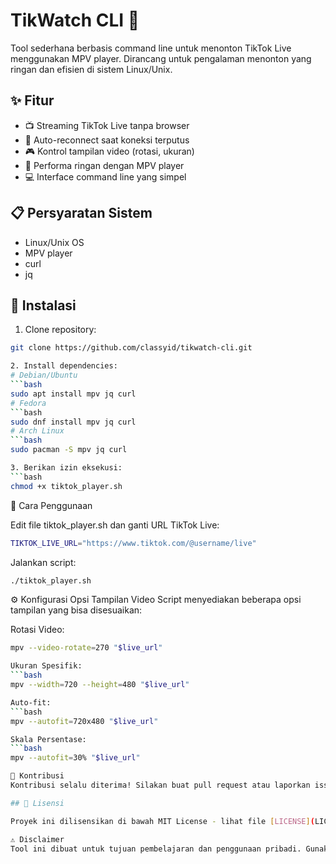 # TikWatch CLI 🎥

Tool sederhana berbasis command line untuk menonton TikTok Live menggunakan MPV player. Dirancang untuk pengalaman menonton yang ringan dan efisien di sistem Linux/Unix.

## ✨ Fitur

- 📺 Streaming TikTok Live tanpa browser
- 🔄 Auto-reconnect saat koneksi terputus
- 🎮 Kontrol tampilan video (rotasi, ukuran)
- 🚀 Performa ringan dengan MPV player
- 💻 Interface command line yang simpel

## 📋 Persyaratan Sistem

- Linux/Unix OS
- MPV player
- curl
- jq

## 🚀 Instalasi

1. Clone repository:
```bash
git clone https://github.com/classyid/tikwatch-cli.git

2. Install dependencies:
# Debian/Ubuntu
```bash
sudo apt install mpv jq curl
# Fedora
```bash
sudo dnf install mpv jq curl
# Arch Linux
```bash
sudo pacman -S mpv jq curl

3. Berikan izin eksekusi:
```bash
chmod +x tiktok_player.sh
```
📖 Cara Penggunaan

Edit file tiktok_player.sh dan ganti URL TikTok Live:

```bash
TIKTOK_LIVE_URL="https://www.tiktok.com/@username/live"
```
Jalankan script:

```bash
./tiktok_player.sh
```
⚙️ Konfigurasi
Opsi Tampilan Video
Script menyediakan beberapa opsi tampilan yang bisa disesuaikan:

Rotasi Video:
```bash
mpv --video-rotate=270 "$live_url"

Ukuran Spesifik:
```bash
mpv --width=720 --height=480 "$live_url"

Auto-fit:
```bash
mpv --autofit=720x480 "$live_url"

Skala Persentase:
```bash
mpv --autofit=30% "$live_url"

🤝 Kontribusi
Kontribusi selalu diterima! Silakan buat pull request atau laporkan issue.

## 📝 Lisensi

Proyek ini dilisensikan di bawah MIT License - lihat file [LICENSE](LICENSE) untuk detail.

⚠️ Disclaimer
Tool ini dibuat untuk tujuan pembelajaran dan penggunaan pribadi. Gunakan dengan bijak dan patuhi Terms of Service TikTok.
